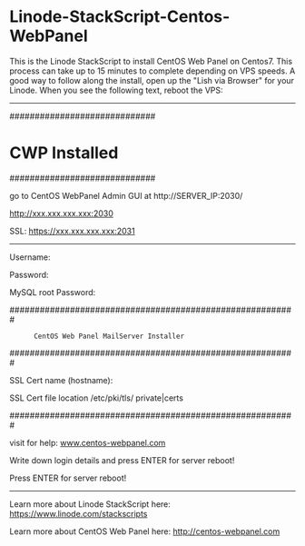# Linode-StackScript-Centos-WebPanel
This is the Linode StackScript to install CentOS Web Panel on Centos7. This process can take up to 15 minutes to complete depending on VPS speeds. A good way to follow along the install, open up the "Lish via Browser" for your Linode. When you see the following text, reboot the VPS:
__________________________________________________________________________________________________________________________________________
#############################
#      CWP Installed        #
#############################

go to CentOS WebPanel Admin GUI at http://SERVER_IP:2030/

http://xxx.xxx.xxx.xxx:2030

SSL: https://xxx.xxx.xxx.xxx:2031

---------------------

Username:

Password:

MySQL root Password: 

#########################################################

          CentOS Web Panel MailServer Installer
          
#########################################################

SSL Cert name (hostname): 

SSL Cert file location /etc/pki/tls/ private|certs

#########################################################

visit for help: www.centos-webpanel.com

Write down login details and press ENTER for server reboot!

Press ENTER for server reboot!
________________________________________________________________________________________________________________________________________
Learn more about Linode StackScript here: https://www.linode.com/stackscripts 

Learn more about CentOS Web Panel here: http://centos-webpanel.com

